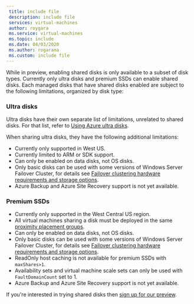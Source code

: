 ```yaml
---
 title: include file
 description: include file
 services: virtual-machines
 author: roygara
 ms.service: virtual-machines
 ms.topic: include
 ms.date: 04/03/2020
 ms.author: rogarana
 ms.custom: include file
---
```


While in preview, enabling shared disks is only available to a subset of disk types. Currently only ultra disks and premium SSDs can enable shared disks. Each managed disks that have shared disks enabled are subject to the following limitations, organized by disk type:

### Ultra disks

Ultra disks have their own separate list of limitations, unrelated to shared disks. For that list, refer to [Using Azure ultra disks](../articles/virtual-machines/linux/disks-enable-ultra-ssd.md).

When sharing ultra disks, they have the following additional limitations:

- Currently only supported in West US.
- Currently limited to ARM or SDK support.
- Can only be enabled on data disks, not OS disks.
- Only basic disks can be used with some versions of Windows Server Failover Cluster, for details see [Failover clustering hardware requirements and storage options](https://docs.microsoft.com/windows-server/failover-clustering/clustering-requirements).
- Azure Backup and Azure Site Recovery support is not yet available.

### Premium SSDs

- Currently only supported in the West Central US region.
- All virtual machines sharing a disk must be deployed in the same [proximity placement groups](../articles/virtual-machines/windows/proximity-placement-groups.md).
- Can only be enabled on data disks, not OS disks.
- Only basic disks can be used with some versions of Windows Server Failover Cluster, for details see [Failover clustering hardware requirements and storage options](https://docs.microsoft.com/windows-server/failover-clustering/clustering-requirements).
- ReadOnly host caching is not available for premium SSDs with `maxShares>1`.
- Availability sets and virtual machine scale sets can only be used with `FaultDomainCount` set to 1.
- Azure Backup and Azure Site Recovery support is not yet available.

If you're interested in trying shared disks then [sign up for our preview](https://aka.ms/AzureSharedDiskPreviewSignUp).

